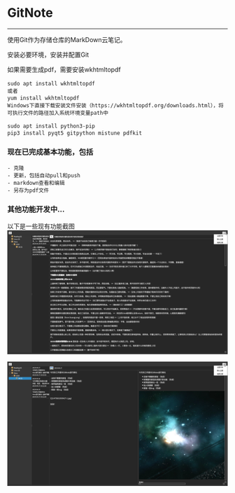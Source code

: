 # GitNote
---------------------------------------
使用Git作为存储仓库的MarkDown云笔记。

安装必要环境，安装并配置Git

如果需要生成pdf，需要安装wkhtmltopdf

```
sudo apt install wkhtmltopdf
或者
yum install wkhtmltopdf
Windows下直接下载安装文件安装（https://wkhtmltopdf.org/downloads.html），将可执行文件的路径加入系统环境变量path中
```

```
sudo apt install python3-pip
pip3 install pyqt5 gitpython mistune pdfkit
```

### 现在已完成基本功能，包括
	- 克隆
	- 更新，包括自动pull和push
	- markdown查看和编辑
	- 另存为pdf文件

### 其他功能开发中...

以下是一些现有功能截图
![](pictures/gitnote-11.png)

![](pictures/gitnote-12.png)
